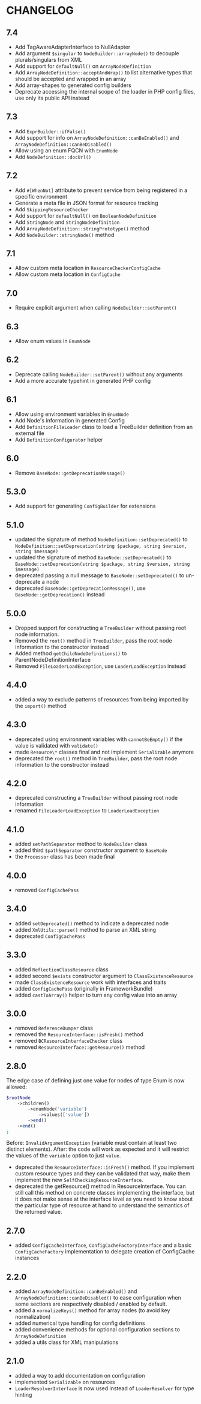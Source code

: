 CHANGELOG
=========

7.4
---

 * Add TagAwareAdapterInterface to NullAdapter
 * Add argument `$singular` to `NodeBuilder::arrayNode()` to decouple plurals/singulars from XML
 * Add support for `defaultNull()` on `ArrayNodeDefinition`
 * Add `ArrayNodeDefinition::acceptAndWrap()` to list alternative types that should be accepted and wrapped in an array
 * Add array-shapes to generated config builders
 * Deprecate accessing the internal scope of the loader in PHP config files, use only its public API instead

7.3
---

 * Add `ExprBuilder::ifFalse()`
 * Add support for info on `ArrayNodeDefinition::canBeEnabled()` and `ArrayNodeDefinition::canBeDisabled()`
 * Allow using an enum FQCN with `EnumNode`
 * Add `NodeDefinition::docUrl()`

7.2
---

 * Add `#[WhenNot]` attribute to prevent service from being registered in a specific environment
 * Generate a meta file in JSON format for resource tracking
 * Add `SkippingResourceChecker`
 * Add support for `defaultNull()` on `BooleanNodeDefinition`
 * Add `StringNode` and `StringNodeDefinition`
 * Add `ArrayNodeDefinition::stringPrototype()` method
 * Add `NodeBuilder::stringNode()` method

7.1
---

 * Allow custom meta location in `ResourceCheckerConfigCache`
 * Allow custom meta location in `ConfigCache`

7.0
---

 * Require explicit argument when calling `NodeBuilder::setParent()`

6.3
---

 * Allow enum values in `EnumNode`

6.2
---

 * Deprecate calling `NodeBuilder::setParent()` without any arguments
 * Add a more accurate typehint in generated PHP config

6.1
---

 * Allow using environment variables in `EnumNode`
 * Add Node's information in generated Config
 * Add `DefinitionFileLoader` class to load a TreeBuilder definition from an external file
 * Add `DefinitionConfigurator` helper

6.0
---

 * Remove `BaseNode::getDeprecationMessage()`

5.3.0
-----

 * Add support for generating `ConfigBuilder` for extensions

5.1.0
-----

 * updated the signature of method `NodeDefinition::setDeprecated()` to `NodeDefinition::setDeprecation(string $package, string $version, string $message)`
 * updated the signature of method `BaseNode::setDeprecated()` to `BaseNode::setDeprecation(string $package, string $version, string $message)`
 * deprecated passing a null message to `BaseNode::setDeprecated()` to un-deprecate a node
 * deprecated `BaseNode::getDeprecationMessage()`, use `BaseNode::getDeprecation()` instead

5.0.0
-----

 * Dropped support for constructing a `TreeBuilder` without passing root node information.
 * Removed the `root()` method in `TreeBuilder`, pass the root node information to the constructor instead
 * Added method `getChildNodeDefinitions()` to ParentNodeDefinitionInterface
 * Removed `FileLoaderLoadException`, use `LoaderLoadException` instead

4.4.0
-----

 * added a way to exclude patterns of resources from being imported by the `import()` method

4.3.0
-----

 * deprecated using environment variables with `cannotBeEmpty()` if the value is validated with `validate()`
 * made `Resource\*` classes final and not implement `Serializable` anymore
 * deprecated the `root()` method in `TreeBuilder`, pass the root node information to the constructor instead

4.2.0
-----

 * deprecated constructing a `TreeBuilder` without passing root node information
 * renamed `FileLoaderLoadException` to `LoaderLoadException`

4.1.0
-----

 * added `setPathSeparator` method to `NodeBuilder` class
 * added third `$pathSeparator` constructor argument to `BaseNode`
 * the `Processor` class has been made final

4.0.0
-----

 * removed `ConfigCachePass`

3.4.0
-----

 * added `setDeprecated()` method to indicate a deprecated node
 * added `XmlUtils::parse()` method to parse an XML string
 * deprecated `ConfigCachePass`

3.3.0
-----

 * added `ReflectionClassResource` class
 * added second `$exists` constructor argument to `ClassExistenceResource`
 * made `ClassExistenceResource` work with interfaces and traits
 * added `ConfigCachePass` (originally in FrameworkBundle)
 * added `castToArray()` helper to turn any config value into an array

3.0.0
-----

 * removed `ReferenceDumper` class
 * removed the `ResourceInterface::isFresh()` method
 * removed `BCResourceInterfaceChecker` class
 * removed `ResourceInterface::getResource()` method

2.8.0
-----

The edge case of defining just one value for nodes of type Enum is now allowed:

```php
$rootNode
    ->children()
        ->enumNode('variable')
            ->values(['value'])
        ->end()
    ->end()
;
```

Before: `InvalidArgumentException` (variable must contain at least two
distinct elements).
After: the code will work as expected and it will restrict the values of the
`variable` option to just `value`.

 * deprecated the `ResourceInterface::isFresh()` method. If you implement custom resource types and they
   can be validated that way, make them implement the new `SelfCheckingResourceInterface`.
 * deprecated the getResource() method in ResourceInterface. You can still call this method
   on concrete classes implementing the interface, but it does not make sense at the interface
   level as you need to know about the particular type of resource at hand to understand the
   semantics of the returned value.

2.7.0
-----

 * added `ConfigCacheInterface`, `ConfigCacheFactoryInterface` and a basic `ConfigCacheFactory`
   implementation to delegate creation of ConfigCache instances

2.2.0
-----

 * added `ArrayNodeDefinition::canBeEnabled()` and `ArrayNodeDefinition::canBeDisabled()`
   to ease configuration when some sections are respectively disabled / enabled
   by default.
 * added a `normalizeKeys()` method for array nodes (to avoid key normalization)
 * added numerical type handling for config definitions
 * added convenience methods for optional configuration sections to `ArrayNodeDefinition`
 * added a utils class for XML manipulations

2.1.0
-----

 * added a way to add documentation on configuration
 * implemented `Serializable` on resources
 * `LoaderResolverInterface` is now used instead of `LoaderResolver` for type
   hinting
